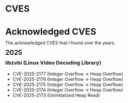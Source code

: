 # CVES
<!DOCTYPE html>
<html lang="en">
<head>
  <meta charset="UTF-8">
  <title>Acknowledged CVES</title>
</head>
<body>
  <h1 style="margin-bottom: 10px;">Acknowledged CVES</h1>
  <p style="margin-bottom: 10px; margin-top: 10px;">The acknowledged CVES that I found over the years.</p>
  <h2 style="margin-bottom: 10px; margin-top: 10px;">2025</h2>
  <h3 style="margin-top: 10px;">libzvbi (Linux Video Decoding Library)</h3>
  <ul>
    <li>CVE-2025-2177 (Integer Overflow -> Heap Overflow)</li>
    <li>CVE-2025-2176 (Integer Overflow -> Heap Overflow)</li>
    <li>CVE-2025-2175 (Integer Overflow -> Heap Overflow)</li>
    <li>CVE-2025-2174 (Integer Overflow -> Heap Overflow)</li>
    <li>CVE-2025-2173 (Uninitialized Heap Read)</li>
  </ul>
</body>
</html>

